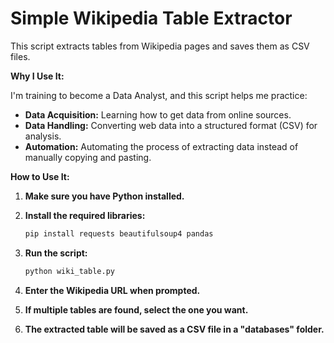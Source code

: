 # Simple Wikipedia Table Extractor

This script extracts tables from Wikipedia pages and saves them as CSV files.

**Why I Use It:**

I'm training to become a Data Analyst, and this script helps me practice:

* **Data Acquisition:** Learning how to get data from online sources.
* **Data Handling:**  Converting web data into a structured format (CSV) for analysis.
* **Automation:**  Automating the process of extracting data instead of manually copying and pasting.

**How to Use It:**

1. **Make sure you have Python installed.**
2. **Install the required libraries:**
   ```bash
   pip install requests beautifulsoup4 pandas

3. **Run the script:**

   ```bash
   python wiki_table.py

4. **Enter the Wikipedia URL when prompted.**

5. **If multiple tables are found, select the one you want.**

6. **The extracted table will be saved as a CSV file in a "databases" folder.**